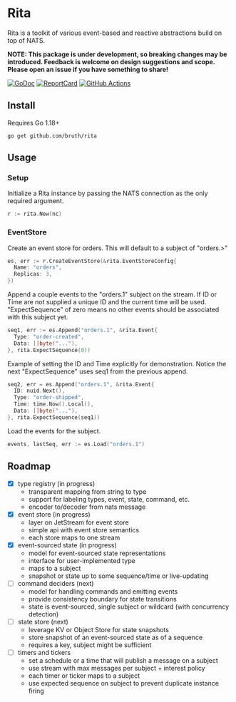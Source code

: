 # Rita


Rita is a toolkit of various event-based and reactive abstractions build on top of NATS.

**NOTE: This package is under development, so breaking changes may be introduced. Feedback is welcome on design suggestions and scope. Please open an issue if you have something to share!**


[![GoDoc](GoDoc-Image)](GoDoc-URL) [![ReportCard](ReportCard-Image)](ReportCard-URL) [![GitHub Actions](GitHubActions-Image)](GitHubActions-URL)

[GoDoc-Image]: https://pkg.go.dev/badge/github.com/bruth/rita
[GoDoc-URL]: https://pkg.go.dev/github.com/bruth/rita
[ReportCard-Image]: https://goreportcard.com/report/github.com/bruth/rita
[ReportCard-URL]: https://goreportcard.com/report/github.com/bruth/rita

[GitHubActions-Image]: https://github.com/bruth/rita/actions/workflows/ci.yaml/badge.svg?branch=main
[GitHubActions-URL]: https://github.com/bruth/rita/actions?query=branch%3Amain

## Install

Requires Go 1.18+

```
go get github.com/bruth/rita
```

## Usage

### Setup

Initialize a Rita instance by passing the NATS connection as the only required argument.

```go
r := rita.New(nc)
```

### EventStore

Create an event store for orders. This will default to a subject of "orders.>"

```go
es, err := r.CreateEventStore(&rita.EventStoreConfig{
  Name: "orders",
  Replicas: 3,
})
```

Append a couple events to the "orders.1" subject on the stream. If ID or Time are not supplied
a unique ID and the current time will be used. "ExpectSequence" of zero means no other
events should be associated with this subject yet.

```go
seq1, err := es.Append("orders.1", &rita.Event{
  Type: "order-created",
  Data: []byte("..."),
}, rita.ExpectSequence(0))
```

Example of setting the ID and Time explicitly for demonstration. Notice the next "ExpectSequence" uses seq1 from the previous append.

```go
seq2, err = es.Append("orders.1", &rita.Event{
  ID: nuid.Next(),
  Type: "order-shipped",
  Time: time.Now().Local(),
  Data: []byte("..."),
}, rita.ExpectSequence(seq1))
```

Load the events for the subject.

```go
events, lastSeq, err := es.Load("orders.1")
```

## Roadmap

- [x] type registry (in progress)
  - transparent mapping from string to type
  - support for labeling types, event, state, command, etc.
  - encoder to/decoder from nats message
- [x] event store (in progress)
  - layer on JetStream for event store
  - simple api with event store semantics
  - each store maps to one stream
- [x] event-sourced state (in progress)
  - model for event-sourced state representations
  - interface for user-implemented type
  - maps to a subject
  - snapshot or state up to some sequence/time or live-updating
- [ ] command deciders (next)
  - model for handling commands and emitting events
  - provide consistency boundary for state transitions
  - state is event-sourced, single subject or wildcard (with concurrency detection)
- [ ] state store (next)
  - leverage KV or Object Store for state snapshots
  - store snapshot of an event-sourced state as of a sequence
  - requires a key, subject might be sufficient
- [ ] timers and tickers
  - set a schedule or a time that will publish a message on a subject
  - use stream with max messages per subject + interest policy
  - each timer or ticker maps to a subject
  - use expected sequence on subject to prevent duplicate instance firing


